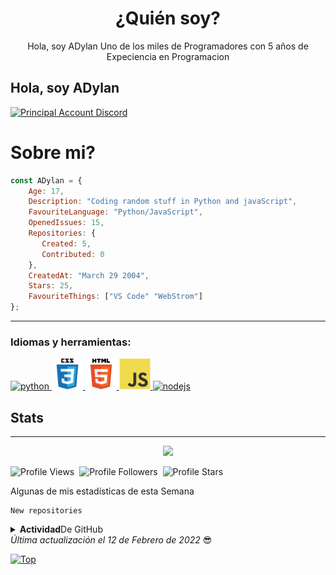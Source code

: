 <h1 align="center">¿Quién soy?</h1>
<p align="center">Hola, soy ADylan Uno de los miles de Programadores con 5 años de Expeciencia en Programacion</p>

## Hola, soy ADylan


<a href="https://discord.com/users/939467880897081354">
<img align="centre" src="https://discord.c99.nl/widget/theme-1/939467880897081354.png" alt="Principal Account Discord"/>
</a>

# Sobre mi?

    
```js
const ADylan = {
    Age: 17,
    Description: "Coding random stuff in Python and javaScript",
    FavouriteLanguage: "Python/JavaScript",
    OpenedIssues: 15,
    Repositories: {
       Created: 5,
       Contributed: 0
    },
    CreatedAt: "March 29 2004",
    Stars: 25,
    FavouriteThings: ["VS Code" "WebStrom"]
};
```
<hr>
<div>
<h3 align="left">Idiomas y herramientas:</h3>
<a href="https://python.org" target="_blank"> <img src="https://www.vectorlogo.zone/logos/python/python-icon.svg" alt="python" width="50" height="50"/> </a> <a href="https://www.w3schools.com/css/" target="_blank"> <img src="https://raw.githubusercontent.com/devicons/devicon/master/icons/css3/css3-original-wordmark.svg" alt="css3" width="50" height="50"/> </a> <a href="https://www.w3.org/html/" target="_blank"> <img src="https://raw.githubusercontent.com/devicons/devicon/master/icons/html5/html5-original-wordmark.svg" alt="html5" width="50" height="50"/> </a><a href="https://developer.mozilla.org/en-US/docs/Web/JavaScript" target="_blank"> <img src="https://raw.githubusercontent.com/devicons/devicon/master/icons/javascript/javascript-original.svg" alt="javascript" width="50" height="50"/> </a> <a href="https://nodejs.org" target="_blank"> <img src="https://satan-is.live/files/nodejs.ico" alt="nodejs" width="50" height="50"/> </a></p>
</div>

## Stats
<hr>
<div align="center"><img src="https://github-profile-trophy.vercel.app/?username=zADylan&theme=tokyonight"></div>

![Profile Views](https://komarev.com/ghpvc/?username=zADylan&color=blue)&nbsp;&nbsp;![Profile Followers](https://img.shields.io/badge/Followers-10-blue)&nbsp;&nbsp;![Profile Stars](https://img.shields.io/badge/Stars-10-red)

Algunas de mis estadísticas de esta Semana
<!--START_SECTION:waka-->
```text
New repositories
```
<!--END_SECTION:waka-->

<details>
    <summary><b>Actividad</b>De GitHub</summary>
    <img align="left" src="https://github-readme-stats.vercel.app/api?username=zADylan&theme=tokyonight"><img align="right" src="https://github-readme-stats.vercel.app/api/top-langs/?username=zADylan&theme=tokyonight&hide=batchfile">
    <img src="https://github-readme-streak-stats.herokuapp.com/?user=zADylan&theme=tokyonight">
</details>
<i>Última actualización el 12 de Febrero de 2022</i> 😎

  
[![Top](https://github-readme-stats.vercel.app/api/top-langs/?username=zADylan&exclude_repo=eslint-config&theme=dracula)](https://satan-is.live)
